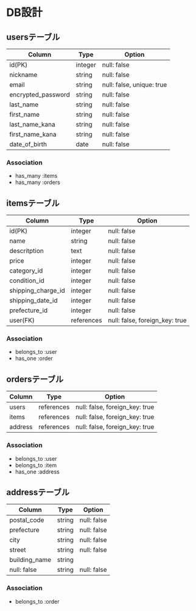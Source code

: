 # DB設計
## usersテーブル
| Column             | Type   | Option                    |
| ------------------ | ------ | ------------------------- |
| id(PK)             | integer| null: false               |
| nickname           | string | null: false               |
| email              | string | null: false, unique: true |
| encrypted_password | string | null: false               |
| last_name          | string | null: false               |
| first_name         | string | null: false               |  
| last_name_kana     | string | null: false               |
| first_name_kana    | string | null: false               |
| date_of_birth      | date   | null: false               |

### Association
- has_many :items
- has_many :orders

## itemsテーブル
| Column             | Type       | Option                         |
| ------------------ | ---------- | ------------------------------ |
| id(PK)             | integer    | null: false                    |
| name               | string     | null: false                    |
| descritption       | text       | null: false                    |
| price              | integer    | null: false                    |
| category_id        | integer    | null: false                    |
| condition_id       | integer    | null: false                    |
| shipping_charge_id | integer    | null: false                    |
| shipping_date_id   | integer    | null: false                    |
| prefecture_id      | integer    | null: false                    |
| user(FK)           | references | null: false, foreign_key: true |

### Association
- belongs_to :user
- has_one :order

## ordersテーブル
<!-- 購入記録 -->
| Column  | Type       | Option                         | 
| ------  | ---------- | ------------------------------ | 
| users   | references | null: false, foreign_key: true | 
| items   | references | null: false, foreign_key: true | 
| address | references | null: false, foreign_key: true | 

### Association
- belongs_to :user
- belongs_to :item
- has_one :address

## addressテーブル 
<!-- 発送先情報 -->
| Column        | Type   | Option      | 
| ------------- | ------ | ----------- | 
| postal_code   | string | null: false | 
| prefecture    | string | null: false | 
| city          | string | null: false | 
| street        | string | null: false | 
| building_name | string |             | 
| null: false   | string | null: false | 

### Association
- belongs_to :order